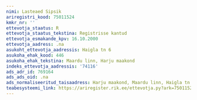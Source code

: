 ```yaml
---
nimi: Lasteaed Sipsik
ariregistri_kood: 75011524
kmkr_nr: ''
ettevotja_staatus: R
ettevotja_staatus_tekstina: Registrisse kantud
ettevotja_esmakande_kpv: 16.10.2000
ettevotja_aadress: .na
asukoht_ettevotja_aadressis: Haigla tn 6
asukoha_ehak_kood: 446
asukoha_ehak_tekstina: Maardu linn, Harju maakond
indeks_ettevotja_aadressis: '74116'
ads_adr_id: 769164
ads_ads_oid: .na
ads_normaliseeritud_taisaadress: Harju maakond, Maardu linn, Haigla tn 6
teabesysteemi_link: https://ariregister.rik.ee/ettevotja.py?ark=75011524&ref=rekvisiidid
---
```

